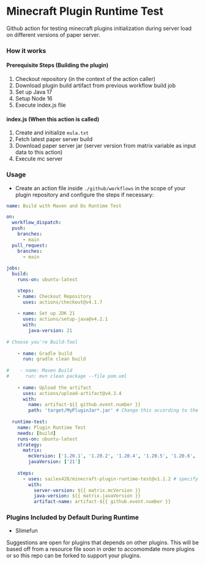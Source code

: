 # Minecraft Plugin Runtime Test
Github action for testing minecraft plugins initialization during server load on different versions of paper server.

### How it works
#### Prerequisite Steps (Building the plugin)
1. Checkout repository (in the context of the action caller)
2. Download plugin build artifact from previous workflow build job
3. Set up Java 17
4. Setup Node 16
5. Execute index.js file
#### index.js (When this action is called)
1. Create and initialize ```eula.txt```
2. Fetch latest paper server build
3. Download paper server jar (server version from matrix variable as input data to this action) 
4. Execute mc server

### Usage
- Create an action file inside ```./github/workflows``` in the scope of your plugin repository and configure the steps if necessary:
```yml
name: Build with Maven and Do Runtime Test

on:
  workflow_dispatch:
  push:
    branches:
      - main
  pull_request:
    branches:
      - main
    
jobs:
  build:
    runs-on: ubuntu-latest

    steps:
    - name: Checkout Repository
      uses: actions/checkout@v4.1.7
      
    - name: Set up JDK 21
      uses: actions/setup-java@v4.2.1
      with:
        java-version: 21
        
# Choose you're Build-Tool
        
    - name: Gradle build
      run: gradle clean build
      
#    - name: Maven Build
#      run: mvn clean package --file pom.xml
      
    - name: Upload the artifact
      uses: actions/upload-artifact@v4.3.4
      with:
        name: artifact-${{ github.event.number }}
        path: 'target/MyPluginJar*.jar' # Change this according to the location and filename of your packaged jar, you may use wildcards
  
  runtime-test:
    name: Plugin Runtime Test 
    needs: [build]
    runs-on: ubuntu-latest
    strategy:
      matrix:
        mcVersion: ['1.20.1', '1.20.2', '1.20.4', '1.20.5', '1.20.6', '1.21']
        javaVersion: ['21']
    
    steps:        
      - uses: sailex428/minecraft-plugin-runtime-test@v1.1.2 # specify action version, use latest as possible
        with:
          server-version: ${{ matrix.mcVersion }}
          java-version: ${{ matrix.javaVersion }}
          artifact-name: artifact-${{ github.event.number }}
```

### Plugins Included by Default During Runtime
- Slimefun

Suggestions are open for plugins that depends on other plugins. 
This will be based off from a resource file soon in order to accomomdate more plugins or so this repo can be forked to support your plugins.
